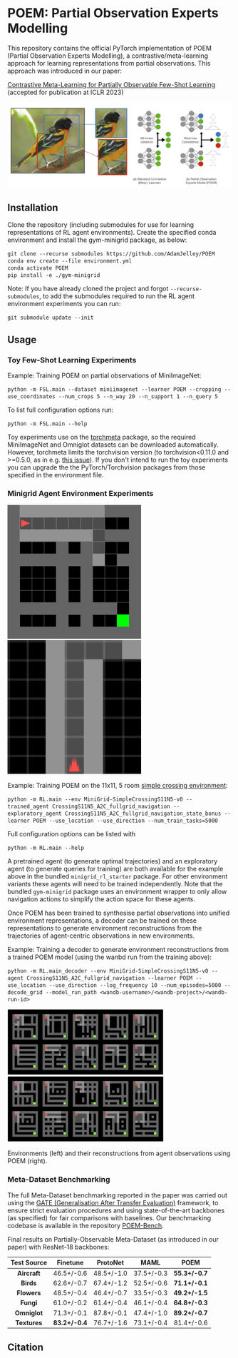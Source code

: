 # POEM: Partial Observation Experts Modelling
This repository contains the official PyTorch implementation of POEM (Partial Observation Experts Modelling), a contrastive/meta-learning approach for learning representations from partial observations. This approach was introduced in our paper:

[Contrastive Meta-Learning for Partially Observable Few-Shot Learning](https://arxiv.org/abs/2301.13136) (accepted for publication at ICLR 2023)

![image](resources/POEM_Figure1.jpg)
## Installation

Clone the repository (including submodules for use for learning representations of RL agent environments). Create the specified conda environment and install the gym-minigrid package, as below:

```
git clone --recurse submodules https://github.com/AdamJelley/POEM
conda env create --file environment.yml
conda activate POEM
pip install -e ./gym-minigrid
```

Note: If you have already cloned the project and forgot `--recurse-submodules`, to add the submodules required to run the RL agent environment experiments you can run:
```
git submodule update --init
```

## Usage
### Toy Few-Shot Learning Experiments
Example: Training POEM on partial observations of MiniImageNet:
```
python -m FSL.main --dataset miniimagenet --learner POEM --cropping --use_coordinates --num_crops 5 --n_way 20 --n_support 1 --n_query 5
```
To list full configuration options run:
```
python -m FSL.main --help
```
Toy experiments use on the [torchmeta](https://github.com/tristandeleu/pytorch-meta) package, so the required MiniImageNet and Omniglot datasets can be downloaded automatically. However, torchmeta limits the torchvision version (to torchvision<0.11.0 and >=0.5.0, as in e.g. [this issue](https://github.com/tristandeleu/pytorch-meta/issues/161)). If you don't intend to run the toy experiments you can upgrade the the PyTorch/Torchvision packages from those specified in the environment file.

### Minigrid Agent Environment Experiments
<img src="resources/EnvironmentView.gif" width=300> <img src="resources/AgentView.gif" width=300>

Example: Training POEM on the 11x11, 5 room [simple crossing environment](https://minigrid.farama.org/environments/minigrid/CrossingEnv/):
```
python -m RL.main --env MiniGrid-SimpleCrossingS11N5-v0 --trained_agent CrossingS11N5_A2C_fullgrid_navigation --exploratory_agent CrossingS11N5_A2C_fullgrid_navigation_state_bonus --learner POEM --use_location --use_direction --num_train_tasks=5000
```
Full configuration options can be listed with
```
python -m RL.main --help
```
A pretrained agent (to generate optimal trajectories) and an exploratory agent (to generate queries for training) are both available for the example above in the bundled `minigrid_rl_starter` package. For other environment variants these agents will need to be trained independently. Note that the bundled `gym-minigrid` package uses an environment wrapper to only allow navigation actions to simplify the action space for these agents.

Once POEM has been trained to synthesise partial observations into unified environment representations, a decoder can be trained on these representations to generate environment reconstructions from the trajectories of agent-centric observations in new environments.

Example: Training a decoder to generate environment reconstructions from a trained POEM model (using the wanbd run from the training above):
```
python -m RL.main_decoder --env MiniGrid-SimpleCrossingS11N5-v0 --agent CrossingS11N5_A2C_fullgrid_navigation --learner POEM --use_location --use_direction --log_frequency 10 --num_episodes=5000 --decode_grid --model_run_path <wandb-username>/<wandb-project>/<wandb-run-id>
```
<img src="resources/GroundTruthEnvs.jpg" width=350> <img src="resources/POEMReconstructedEnvs.jpg" width=350>

Environments (left) and their reconstructions from agent observations using POEM (right).

### Meta-Dataset Benchmarking
The full Meta-Dataset benchmarking reported in the paper was carried out using the [GATE (Generalisation After Transfer Evaluation)](https://github.com/BayesWatch/POEM-Bench) framework, to ensure strict evaluation procedures and using state-of-the-art backbones (as specified) for fair comparisons with baselines. Our benchmarking codebase is available in the repository [POEM-Bench](https://github.com/BayesWatch/POEM-Bench).

Final results on Partially-Observable Meta-Dataset (as introduced in our paper) with ResNet-18 backbones:

| **Test Source** | **Finetune**   | **ProtoNet** | **MAML**   | **POEM**       |
|:---------------:|:--------------:|:------------:|:----------:|:--------------:|
| **Aircraft**    | 46.5+/-0.6     | 48.5+/-1.0   | 37.5+/-0.3 | **55.3+/-0.7** |
| **Birds**       | 62.6+/-0.7     | 67.4+/-1.2   | 52.5+/-0.6 | **71.1+/-0.1** |
| **Flowers**     | 48.5+/-0.4     | 46.4+/-0.7   | 33.5+/-0.3 | **49.2+/-1.5** |
| **Fungi**       | 61.0+/-0.2     | 61.4+/-0.4   | 46.1+/-0.4 | **64.8+/-0.3** |
| **Omniglot**    | 71.3+/-0.1     | 87.8+/-0.1   | 47.4+/-1.0 | **89.2+/-0.7** |
| **Textures**    | **83.2+/-0.4** | 76.7+/-1.6   | 73.1+/-0.4 | 81.4+/-0.6     |

## Citation
```
```
